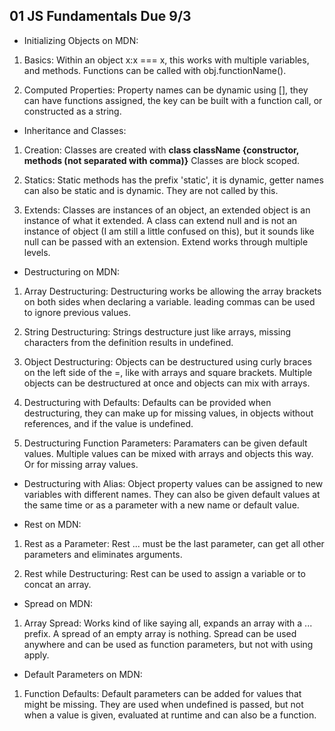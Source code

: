 ## 01 JS Fundamentals Due 9/3

- Initializing Objects on MDN:

1. Basics: Within an object x:x === x, this works with multiple variables, and methods. Functions can be called with obj.functionName().

2. Computed Properties: Property names can be dynamic using [], they can have functions assigned, the key can be built with a function call, or constructed as a string.

- Inheritance and Classes:

1. Creation: Classes are created with **class className {constructor, methods (not separated with comma)}** Classes are block scoped.

2. Statics: Static methods has the prefix 'static', it is dynamic, getter names can also be static and is dynamic. They are not called by this.

3. Extends: Classes are instances of an object, an extended object is an instance of what it extended. A class can extend null and is not an instance of object (I am still a little confused on this), but it sounds like null can be passed with an extension. Extend works through multiple levels.

- Destructuring on MDN:

1. Array Destructuring: Destructuring works be allowing the array brackets on both sides when declaring a variable. leading commas can be used to ignore previous values.

2. String Destructuring: Strings destructure just like arrays, missing characters from the definition results in undefined.

3. Object Destructuring: Objects can be destructured using curly braces on the left side of the =, like with arrays and square brackets. Multiple objects can be destructured at once and objects can mix with arrays.

4. Destructuring with Defaults: Defaults can be provided when destructuring, they can make up for missing values, in objects without references, and if the value is undefined.

5. Destructuring Function Parameters: Paramaters can be given default values. Multiple values can be mixed with arrays and objects this way. Or for missing array values.

- Destructuring with Alias: Object property values can be assigned to new variables with different names. They can also be given default values at the same time or as a parameter with a new name or default value.

- Rest on MDN:

1. Rest as a Parameter: Rest ... must be the last parameter, can get all other parameters and eliminates arguments.

2. Rest while Destructuring: Rest can be used to assign a variable or to concat an array.

- Spread on MDN:

1. Array Spread: Works kind of like saying all, expands an array with a ... prefix. A spread of an empty array is nothing. Spread can be used anywhere and can be used as function parameters, but not with using apply.

- Default Parameters on MDN:

1. Function Defaults: Default parameters can be added for values that might be missing. They are used when undefined is passed, but not when a value is given, evaluated at runtime and can also be a function.
